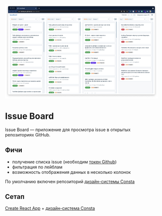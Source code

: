 ![alt text](./promo.png)

# Issue Board

Issue Board — приложение для просмотра issue в открытых репозиториях GitHub.

## Фичи

- получение списка issue (необходим [токен Github](https://docs.github.com/en/github/authenticating-to-github/creating-a-personal-access-token))
- фильтрация по лейблам
- возможность отображения данных в несколько колонок

По умолчанию включен репозиторий [дизайн-системы Consta](http://consta.gazprom-neft.ru/)

## Сетап

[Create React App](https://github.com/facebook/create-react-app) + [дизайн-система Consta](http://consta.gazprom-neft.ru/)
